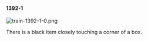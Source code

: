 #### 1392-1
![train-1392-1-0.png](https://github.com/lil-lab/nlvr/raw/master/nlvr/train/images/38/train-1392-1-0.png "train-1392-1-0.png")

There is a black item closely touching a corner of a box.